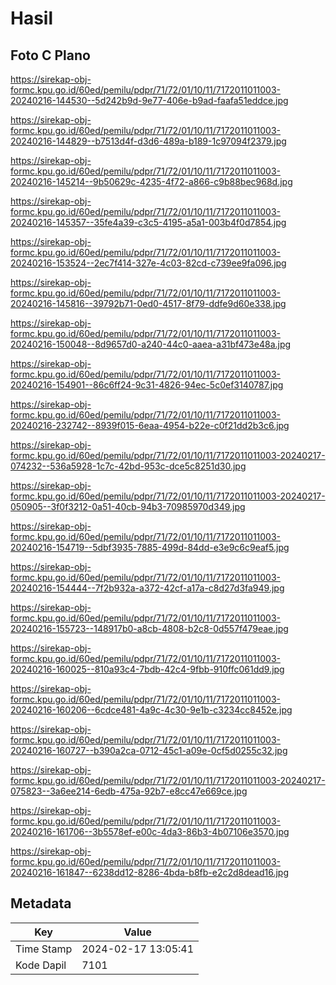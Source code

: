 # Hasil

## Foto C Plano

https://sirekap-obj-formc.kpu.go.id/60ed/pemilu/pdpr/71/72/01/10/11/7172011011003-20240216-144530--5d242b9d-9e77-406e-b9ad-faafa51eddce.jpg

https://sirekap-obj-formc.kpu.go.id/60ed/pemilu/pdpr/71/72/01/10/11/7172011011003-20240216-144829--b7513d4f-d3d6-489a-b189-1c97094f2379.jpg

https://sirekap-obj-formc.kpu.go.id/60ed/pemilu/pdpr/71/72/01/10/11/7172011011003-20240216-145214--9b50629c-4235-4f72-a866-c9b88bec968d.jpg

https://sirekap-obj-formc.kpu.go.id/60ed/pemilu/pdpr/71/72/01/10/11/7172011011003-20240216-145357--35fe4a39-c3c5-4195-a5a1-003b4f0d7854.jpg

https://sirekap-obj-formc.kpu.go.id/60ed/pemilu/pdpr/71/72/01/10/11/7172011011003-20240216-153524--2ec7f414-327e-4c03-82cd-c739ee9fa096.jpg

https://sirekap-obj-formc.kpu.go.id/60ed/pemilu/pdpr/71/72/01/10/11/7172011011003-20240216-145816--39792b71-0ed0-4517-8f79-ddfe9d60e338.jpg

https://sirekap-obj-formc.kpu.go.id/60ed/pemilu/pdpr/71/72/01/10/11/7172011011003-20240216-150048--8d9657d0-a240-44c0-aaea-a31bf473e48a.jpg

https://sirekap-obj-formc.kpu.go.id/60ed/pemilu/pdpr/71/72/01/10/11/7172011011003-20240216-154901--86c6ff24-9c31-4826-94ec-5c0ef3140787.jpg

https://sirekap-obj-formc.kpu.go.id/60ed/pemilu/pdpr/71/72/01/10/11/7172011011003-20240216-232742--8939f015-6eaa-4954-b22e-c0f21dd2b3c6.jpg

https://sirekap-obj-formc.kpu.go.id/60ed/pemilu/pdpr/71/72/01/10/11/7172011011003-20240217-074232--536a5928-1c7c-42bd-953c-dce5c8251d30.jpg

https://sirekap-obj-formc.kpu.go.id/60ed/pemilu/pdpr/71/72/01/10/11/7172011011003-20240217-050905--3f0f3212-0a51-40cb-94b3-70985970d349.jpg

https://sirekap-obj-formc.kpu.go.id/60ed/pemilu/pdpr/71/72/01/10/11/7172011011003-20240216-154719--5dbf3935-7885-499d-84dd-e3e9c6c9eaf5.jpg

https://sirekap-obj-formc.kpu.go.id/60ed/pemilu/pdpr/71/72/01/10/11/7172011011003-20240216-154444--7f2b932a-a372-42cf-a17a-c8d27d3fa949.jpg

https://sirekap-obj-formc.kpu.go.id/60ed/pemilu/pdpr/71/72/01/10/11/7172011011003-20240216-155723--148917b0-a8cb-4808-b2c8-0d557f479eae.jpg

https://sirekap-obj-formc.kpu.go.id/60ed/pemilu/pdpr/71/72/01/10/11/7172011011003-20240216-160025--810a93c4-7bdb-42c4-9fbb-910ffc061dd9.jpg

https://sirekap-obj-formc.kpu.go.id/60ed/pemilu/pdpr/71/72/01/10/11/7172011011003-20240216-160206--6cdce481-4a9c-4c30-9e1b-c3234cc8452e.jpg

https://sirekap-obj-formc.kpu.go.id/60ed/pemilu/pdpr/71/72/01/10/11/7172011011003-20240216-160727--b390a2ca-0712-45c1-a09e-0cf5d0255c32.jpg

https://sirekap-obj-formc.kpu.go.id/60ed/pemilu/pdpr/71/72/01/10/11/7172011011003-20240217-075823--3a6ee214-6edb-475a-92b7-e8cc47e669ce.jpg

https://sirekap-obj-formc.kpu.go.id/60ed/pemilu/pdpr/71/72/01/10/11/7172011011003-20240216-161706--3b5578ef-e00c-4da3-86b3-4b07106e3570.jpg

https://sirekap-obj-formc.kpu.go.id/60ed/pemilu/pdpr/71/72/01/10/11/7172011011003-20240216-161847--6238dd12-8286-4bda-b8fb-e2c2d8dead16.jpg


## Metadata

| Key        | Value               |
| ---------- | ------------------- |
| Time Stamp | 2024-02-17 13:05:41 |
| Kode Dapil | 7101                |



